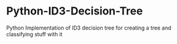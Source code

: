 # Python-ID3-Decision-Tree
Python Implementation of ID3 decision tree for creating a tree and classifying stuff with it
